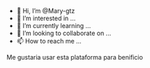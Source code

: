 - 👋 Hi, I’m @Mary-gtz
- 👀 I’m interested in ...
- 🌱 I’m currently learning ...
- 💞️ I’m looking to collaborate on ...
- 📫 How to reach me ...

<!---
Mary-gtz/Mary-gtz is a ✨ special ✨ repository because its `README.md` (this file) appears on your GitHub profile.
You can click the Preview link to take a look at your changes.
--->
Me gustaria usar esta plataforma para benificio 
